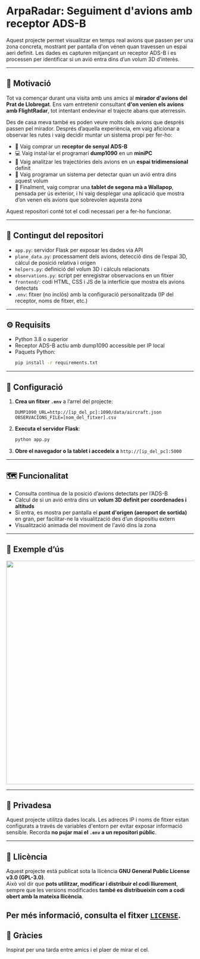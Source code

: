 # ArpaRadar: Seguiment d'avions amb receptor ADS-B

Aquest projecte permet visualitzar en temps real avions que passen per una zona concreta, mostrant per pantalla d'on vénen quan travessen un espai aeri definit. Les dades es capturen mitjançant un receptor ADS-B i es processen per identificar si un avió entra dins d’un volum 3D d’interès.

---

## 🎯 Motivació

Tot va començar durant una visita amb uns amics al **mirador d'avions del Prat de Llobregat**. Ens vam entretenir consultant **d'on venien els avions amb FlightRadar**, tot intentant endevinar el trajecte abans que aterressin.

Des de casa meva també es poden veure molts dels avions que després passen pel mirador. Després d’aquella experiència, em vaig aficionar a observar les rutes i vaig decidir muntar un sistema propi per fer-ho:

- 📡 Vaig comprar un **receptor de senyal ADS-B**
- 💻 Vaig instal·lar el programari **dump1090** en un **miniPC**
- 🧠 Vaig analitzar les trajectòries dels avions en un **espai tridimensional** definit
- 🧾 Vaig programar un sistema per detectar quan un avió entra dins aquest volum
- 🧪 Finalment, vaig comprar una **tablet de segona mà a Wallapop**, pensada per ús exterior, i hi vaig desplegar una aplicació que mostra d’on venen els avions que sobrevolen aquesta zona

Aquest repositori conté tot el codi necessari per a fer-ho funcionar.

---

## 📂 Contingut del repositori

- `app.py`: servidor Flask per exposar les dades via API
- `plane_data.py`: processament dels avions, detecció dins de l’espai 3D, càlcul de posició relativa i origen
- `helpers.py`: definició del volum 3D i càlculs relacionats
- `observations.py`: script per enregistrar observacions en un fitxer
- `frontend/`: codi HTML, CSS i JS de la interfície que mostra els avions detectats
- `.env`: fitxer (no inclòs) amb la configuració personalitzada (IP del receptor, noms de fitxer, etc.)

---

## ⚙️ Requisits

- Python 3.8 o superior
- Receptor ADS-B actiu amb dump1090 accessible per IP local
- Paquets Python:
  ```bash
  pip install -r requirements.txt
  ```

---

## 🔧 Configuració

1. **Crea un fitxer `.env`** a l’arrel del projecte:

   ```env
   DUMP1090_URL=http://[ip_del_pc]:1090/data/aircraft.json
   OBSERVACIONS_FILE=[nom_del_fitxer].csv
   ```

2. **Executa el servidor Flask**:
   ```bash
   python app.py
   ```

3. **Obre el navegador o la tablet i accedeix a** `http://[ip_del_pc]:5000`

---

## 🗺️ Funcionalitat

- Consulta contínua de la posició d’avions detectats per l’ADS-B
- Càlcul de si un avió entra dins un **volum 3D definit per coordenades i altituds**
- Si entra, es mostra per pantalla el **punt d'origen (aeroport de sortida)** en gran, per facilitar-ne la visualització des d’un dispositiu extern
- Visualització animada del moviment de l'avió dins la zona

---

## 🧪 Exemple d’ús

<img src="docs/example.gif" width="600">

---

## 🔐 Privadesa

Aquest projecte utilitza dades locals. Les adreces IP i noms de fitxer estan configurats a través de variables d'entorn per evitar exposar informació sensible. Recorda **no pujar mai el `.env` a un repositori públic**.

---

## 📄 Llicència

Aquest projecte està publicat sota la llicència **GNU General Public License v3.0 (GPL-3.0)**.  
Això vol dir que **pots utilitzar, modificar i distribuir el codi lliurement**, sempre que les versions modificades **també es distribueixin com a codi obert amb la mateixa llicència**.

Per més informació, consulta el fitxer [`LICENSE`](LICENSE).
---

## 🙌 Gràcies

Inspirat per una tarda entre amics i el plaer de mirar el cel.
